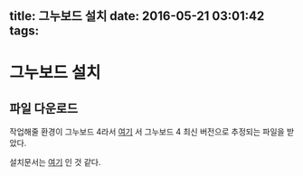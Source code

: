 title: 그누보드 설치
date: 2016-05-21 03:01:42
tags:
---
# 그누보드 설치

## 파일 다운로드

작업해줄 환경이 그누보드 4라서 [여기](https://sir.kr/g4_pds/9376) 서 그누보드 4 최신 버전으로 추정되는 파일을 받았다.

설치문서는 [여기](http://sir.kr/manual/kcp_youngcart4/?man=g4.install2.htm) 인 것 같다.